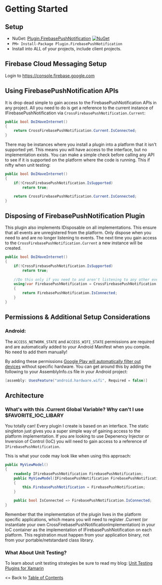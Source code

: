 # Getting Started

## Setup
* NuGet: [Plugin.FirebasePushNotification](http://www.nuget.org/packages/Plugin.FirebasePushNotification) [![NuGet](https://img.shields.io/nuget/v/Plugin.FirebasePushNotification.svg?label=NuGet)](https://www.nuget.org/packages/Plugin.FirebasePushNotification/)
* `PM> Install-Package Plugin.FirebasePushNotification`
* Install into ALL of your projects, include client projects.

## Firebase Cloud Messaging Setup

Login to https://console.firebase.google.com

## Using FirebasePushNotification APIs
It is drop dead simple to gain access to the FirebasePushNotification APIs in any project. All you need to do is get a reference to the current instance of IFirebasePushNotification via `CrossFirebasePushNotification.Current`:

```csharp
public bool DoIHaveInternet()
{
    return CrossFirebasePushNotification.Current.IsConnected;
}
```

There may be instances where you install a plugin into a platform that it isn't supported yet. This means you will have access to the interface, but no implementation exists. You can make a simple check before calling any API to see if it is supported on the platform where the code is running. This if nifty when unit testing:

```csharp
public bool DoIHaveInternet()
{
    if(!CrossFirebasePushNotification.IsSupported)
        return true;

    return CrossFirebasePushNotification.Current.IsConnected;
}
```

## Disposing of FirebasePushNotification Plugin
This plugin also implements IDisposable on all implementations. This ensure that all events are unregistered from the platform. Only dispose when you need to and are no longer listening to events. The next time you gain access to the `CrossFirebasePushNotification.Current` a new instance will be created.

```csharp
public bool DoIHaveInternet()
{
    if(!CrossFirebasePushNotification.IsSupported)
        return true;
        
    //Do this only if you need to and aren't listening to any other events as they will not fire.
    using(var FirebasePushNotification = CrossFirebasePushNotification.Current)
    {
        return FirebasePushNotification.IsConnected;
    }
}
```


## Permissions & Additional Setup Considerations

### Android:
The `ACCESS_NETWORK_STATE` and `ACCESS_WIFI_STATE` permissions are required and are automatically added to your Android Manifest when you compile. No need to add them manually!

By adding these permissions [Google Play will automatically filter out devices](http://developer.android.com/guide/topics/manifest/uses-feature-element.html#permissions-features) without specific hardware. You can get around this by adding the following to your AssemblyInfo.cs file in your Android project:

```csharp
[assembly: UsesFeature("android.hardware.wifi", Required = false)]
```

## Architecture

### What's with this .Current Global Variable? Why can't I use $FAVORITE_IOC_LIBARY
You totally can! Every plugin I create is based on an interface. The static singleton just gives you a super simple way of gaining access to the platform implementation. If you are looking to use Depenency Injector or Inversion of Control (IoC) you will need to gain access to a reference of `IFirebasePushNotification`. 

This is what your code may look like when using this approach:

```csharp
public MyViewModel()
{
    readonly IFirebasePushNotification FirebasePushNotification;
    public MyViewModel(IFirebasePushNotification FirebasePushNotification)
    {
        this.FirebasePushNotification = FirebasePushNotification;
    }

    public bool IsConnected => FirebasePushNotification.IsConnected;
}
```

Remember that the implementation of the plugin lives in the platform specific applications, which means you will need to register .Current (or instantiate your own CrossFirebasePushNotificationImplementation) in your IoC container as the implementation of IFirebasePushNotification on each platform. This registration must happen from your application binary, not from your portable/netstandard class library.

### What About Unit Testing?
To learn about unit testing strategies be sure to read my blog: [Unit Testing Plugins for Xamarin](http://motzcod.es/post/159267241302/unit-testing-plugins-for-xamarin)


<= Back to [Table of Contents](README.md)